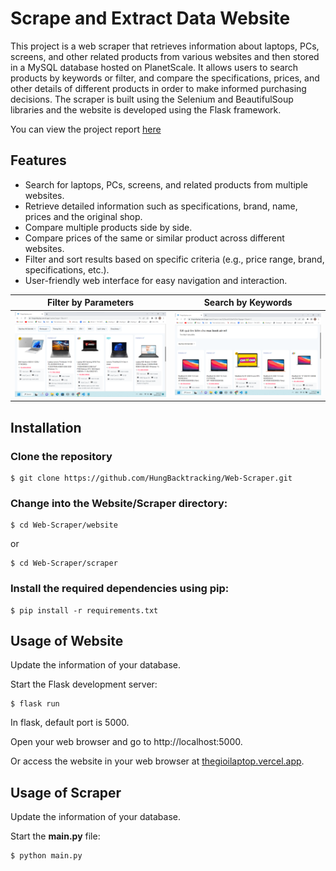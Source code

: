 # Scrape and Extract Data Website

This project is a web scraper that retrieves information about laptops, PCs, screens, and other related products from various websites and then stored in a MySQL database hosted on PlanetScale. It allows users to search products by keywords or filter, and compare the specifications, prices, and other details of different products in order to make informed purchasing decisions. The scraper is built using the Selenium and BeautifulSoup libraries and the website is developed using the Flask framework.

You can view the project report [here](report.pdf)

## Features

- Search for laptops, PCs, screens, and related products from multiple websites.
- Retrieve detailed information such as specifications, brand, name, prices and the original shop.
- Compare multiple products side by side.
- Compare prices of the same or similar product across different websites.
- Filter and sort results based on specific criteria (e.g., price range, brand, specifications, etc.).
- User-friendly web interface for easy navigation and interaction.

| Filter by Parameters                                    | Search by Keywords                                   |
|---------------------------------------------------|---------------------------------------------------|
| <img src="./demo/filter.png" width="1000px">     | <img src="./demo/search.png" width="1000px">    |

## Installation

### Clone the repository

```
$ git clone https://github.com/HungBacktracking/Web-Scraper.git
```

### Change into the Website/Scraper directory:

```
$ cd Web-Scraper/website
```

or

```
$ cd Web-Scraper/scraper
```

### Install the required dependencies using pip:

```
$ pip install -r requirements.txt
```

## Usage of Website

Update the information of your database.

Start the Flask development server:

```
$ flask run
```

In flask, default port is 5000.

Open your web browser and go to http://localhost:5000.

Or access the website in your web browser at [thegioilaptop.vercel.app](https://thegioilaptop.vercel.app/Laptop).

## Usage of Scraper

Update the information of your database.

Start the **main.py** file:

```
$ python main.py
```
